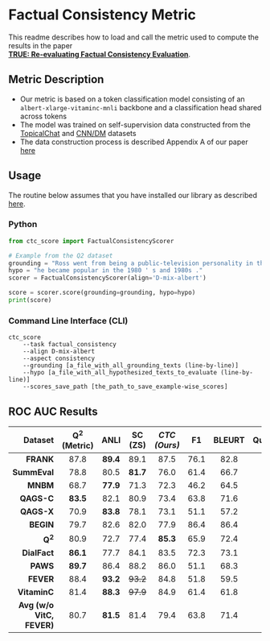 # Factual Consistency Metric

This readme describes how to load and call the metric used to compute the results in the paper \
**[TRUE: Re-evaluating Factual Consistency Evaluation](https://arxiv.org/pdf/2204.04991.pdf)**. 

## Metric Description

- Our metric is based on a token classification model consisting of an `albert-xlarge-vitaminc-mnli` backbone and a classification head shared across tokens
- The model was trained on self-supervision data constructed from the [TopicalChat](https://github.com/alexa/Topical-Chat) and [CNN/DM](https://huggingface.co/datasets/cnn_dailymail) datasets
- The data construction process is described Appendix A of our paper [here](https://arxiv.org/pdf/2109.06379.pdf)

## Usage

The routine below assumes that you have installed our library as described [here](https://github.com/tanyuqian/ctc-gen-eval). 

### Python

```python
from ctc_score import FactualConsistencyScorer

# Example from the Q2 dataset
grounding = "Ross went from being a public-television personality in the 1980s and 1990s to being an Internet celebrity in the 21st century, popular with fans on YouTube and many other websites."
hypo = "he became popular in the 1980 ' s and 1980s ."
scorer = FactualConsistencyScorer(align='D-mix-albert')

score = scorer.score(grounding=grounding, hypo=hypo)
print(score)
```

### Command Line Interface (CLI)

```commandline
ctc_score 
    --task factual_consistency
    --align D-mix-albert
    --aspect consistency
    --grounding [a_file_with_all_grounding_texts (line-by-line)]
    --hypo [a_file_with_all_hypothesized_texts_to_evaluate (line-by-line)]
    --scores_save_path [the_path_to_save_example-wise_scores]
```

## ROC AUC Results

| Dataset | Q<sup>2</sup> (Metric) | ANLI | SC (ZS) | *CTC (Ours)* | F1 | BLEURT | QuestEval | FactCC | BARTScore | BERTScore |
| ---: | :---: | :---: | :---: | :---: | :---: | :---: | :---: | :---: | :---: | :---: |
| **FRANK** | 87.8 | **89.4** | 89.1 | 87.5 | 76.1 | 82.8 | 84.0 | 76.4 | 86.1 | 84.3 |
| **SummEval** | 78.8 | 80.5 | **81.7** | 76.0 | 61.4 | 66.7 | 70.1 | 75.9 | 73.5 | 77.2 |
| **MNBM** | 68.7 | **77.9** | 71.3 | 72.3 | 46.2 | 64.5 | 65.3 | 59.4 | 60.9 | 62.8 |
| **QAGS-C** | **83.5** | 82.1 | 80.9 | 73.4 | 63.8 | 71.6 | 64.2 | 76.4 | 80.9 | 69.1 |
| **QAGS-X** | 70.9 | **83.8** | 78.1 | 73.1 | 51.1 | 57.2 | 56.3 | 64.9 | 53.8 | 49.5 |
| **BEGIN** | 79.7 | 82.6 | 82.0 | 77.9 | 86.4 | 86.4 | 84.1 | 64.4 | 86.3 | **87.9** |
| **Q<sup>2</sup>** | 80.9 | 72.7 | 77.4 | **85.3** | 65.9 | 72.4 | 72.2 | 63.7 | 64.9 | 70.0 |
| **DialFact** | **86.1** | 77.7 | 84.1 | 83.5 | 72.3 | 73.1 | 77.3 | 55.3 | 65.6 | 64.2 |
| **PAWS** | **89.7** | 86.4 | 88.2 | 86.0 | 51.1 | 68.3 | 69.2 | 64.0 | 77.5 | 77.5 |
| **FEVER** | 88.4 | **93.2** | ~~93.2~~ | 84.8 | 51.8 | 59.5 | 72.6 | 61.9 | 64.1 | 63.3 |
| **VitaminC** | 81.4 | **88.3** | ~~97.9~~ | 84.9 | 61.4 | 61.8 | 66.5 | 56.3 | 63.2 | 62.5 |
| **Avg (w/o VitC, FEVER)** | 80.7 | **81.5** | 81.4 | 79.4 | 63.8 | 71.4 | 71.5 | 66.7 | 72.3 | 71.4 |
